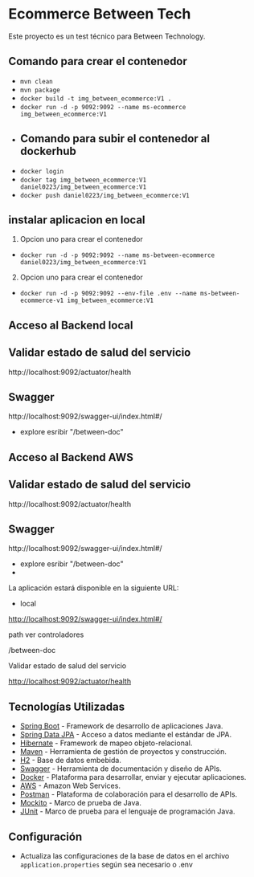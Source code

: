 # Ecommerce Between Tech

Este proyecto es un test técnico para Between Technology.

## Comando para crear el contenedor

- `mvn clean`
- `mvn package`
- `docker build -t img_between_ecommerce:V1 .`
- `docker run -d -p 9092:9092 --name ms-ecommerce img_between_ecommerce:V1`
- ## Comando para subir el contenedor al dockerhub
- `docker login`
- `docker tag img_between_ecommerce:V1 daniel0223/img_between_ecommerce:V1`
- `docker push daniel0223/img_between_ecommerce:V1`

## instalar aplicacion en local

1. Opcion uno para crear el contenedor
- `docker run -d -p 9092:9092 --name ms-between-ecommerce daniel0223/img_between_ecommerce:V1`
2. Opcion uno para crear el contenedor
- `docker run -d -p 9092:9092 --env-file .env --name ms-between-ecommerce-v1 img_between_ecommerce:V1`


## Acceso al Backend local

## Validar estado de salud del servicio

http://localhost:9092/actuator/health

## Swagger

http://localhost:9092/swagger-ui/index.html#/
- explore esribir  "/between-doc"

## Acceso al Backend AWS

## Validar estado de salud del servicio

http://localhost:9092/actuator/health

## Swagger

http://localhost:9092/swagger-ui/index.html#/
- explore esribir  "/between-doc"
- 
La aplicación estará disponible en la siguiente URL:
- local

[http://localhost:9092/swagger-ui/index.html#/](http://localhost:9092/swagger-ui/index.html#/)

path ver controladores

/between-doc

Validar estado de salud del servicio

[http://localhost:9092/actuator/health](http://localhost:9092/actuator/health)



## Tecnologías Utilizadas

- [Spring Boot](https://spring.io/projects/spring-boot) - Framework de desarrollo de aplicaciones Java.
- [Spring Data JPA](https://spring.io/projects/spring-data-jpa) - Acceso a datos mediante el estándar de JPA.
- [Hibernate](https://hibernate.org/) - Framework de mapeo objeto-relacional.
- [Maven](https://maven.apache.org/) - Herramienta de gestión de proyectos y construcción.
- [H2](https://www.h2database.com/html/main.html) - Base de datos embebida.
- [Swagger](https://swagger.io/) - Herramienta de documentación y diseño de APIs.
- [Docker](https://www.docker.com/) - Plataforma para desarrollar, enviar y ejecutar aplicaciones.
- [AWS](https://aws.amazon.com/es/) - Amazon Web Services.
- [Postman](https://www.postman.com/) - Plataforma de colaboración para el desarrollo de APIs.
- [Mockito](https://site.mockito.org/) - Marco de prueba de Java.
- [JUnit](https://junit.org/junit5/) - Marco de prueba para el lenguaje de programación Java.



## Configuración
- Actualiza las configuraciones de la base de datos en el archivo `application.properties` según sea necesario o .env